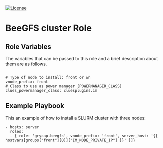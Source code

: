 [![License](https://img.shields.io/badge/license-Apache%202-blue.svg)](https://www.apache.org/licenses/LICENSE-2.0)

BeeGFS cluster Role
=======================

Role Variables
--------------

The variables that can be passed to this role and a brief description about them are as follows.
```

# Type of node to install: front or wn
vnode_prefix: front
# Class to use as power manager (POWERMANAGER_CLASS)
clues_powermanager_class: cluesplugins.im
```

Example Playbook
----------------

This an example of how to install a SLURM cluster with three nodes:
```
- hosts: server
  roles:
  - { role: 'grycap.beegfs', vnode_prefix: 'front', server_host: '{{ hostvars[groups["front"][0]]["IM_NODE_PRIVATE_IP"] }}' }]}
```

